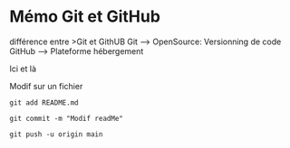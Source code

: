 # Mémo Git et GitHub
différence entre >Git et GithUB
    Git --> OpenSource: Versionning de code
    GitHub --> Plateforme hébergement

Ici et là

Modif sur un fichier

    git add README.md

    git commit -m "Modif readMe"

    git push -u origin main
